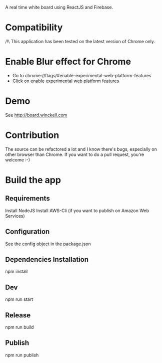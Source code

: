 A real time white board using ReactJS and Firebase.

Compatibility
=============

/!\ This application has been tested on the latest version of Chrome only.

Enable Blur effect for Chrome
=============================

- Go to chrome://flags/#enable-experimental-web-platform-features
- Click on enable experimental web platform features

Demo
====

See http://board.winckell.com

Contribution
============

The source can be refactored a lot and I know there's bugs, especially
on other browser than Chrome. If you want to do a pull request, you're welcome :-)

Build the app
=============

Requirements
------------

Install NodeJS
Install AWS-Cli (if you want to publish on Amazon Web Services)

Configuration
------------
See the config object in the package.json

Dependencies Installation
------------
npm install

Dev
------------
npm run start

Release
------------
npm run build

Publish
------------
npm run publish
